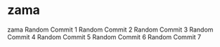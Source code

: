 # zama
zama
Random Commit 1
Random Commit 2
Random Commit 3
Random Commit 4
Random Commit 5
Random Commit 6
Random Commit 7
